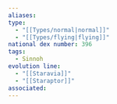 ```yaml
---
aliases: 
type:
  - "[[Types/normal|normal]]"
  - "[[Types/flying|flying]]"
national dex number: 396
tags:
  - Sinnoh
evolution line:
  - "[[Staravia]]"
  - "[[Staraptor]]"
associated:
---
```

